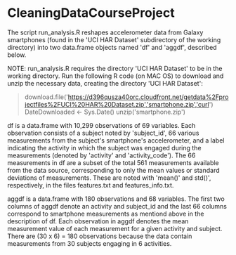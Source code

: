 # CleaningDataCourseProject

The script run_analysis.R reshapes accelerometer data from Galaxy smartphones (found in the 'UCI HAR Dataset' subdirectory
of the working directory) into two data.frame objects named 'df' and 'aggdf', described below. 

NOTE: run_analysis.R requires the directory 'UCI HAR Dataset' to be in the working directory.
  Run the following R code (on MAC OS) to download and unzip the necessary data, creating the directory 'UCI HAR Dataset':
  > download.file('https://d396qusza40orc.cloudfront.net/getdata%2Fprojectfiles%2FUCI%20HAR%20Dataset.zip','smartphone.zip','curl')
  > DateDownloaded <- Sys.Date()
  > unzip('smartphone.zip')

df is a data.frame with 10,299 observations of 69 variables.
  Each observation consists of a subject noted by 'subject_id', 66 various measurements from the subject's smartphone's accelerometer,
  and a label indicating the activity in which the subject was engaged during the measurements (denoted by 'activity' and 'activity_code').
  The 66 measurements in df are a subset of the total 561 measurements available from the data source, corresponding to only the
  mean values or standard deviations of measurements. These are noted with 'mean()' and std()', respectively, in the files features.txt and features_info.txt.
  
aggdf is a data.frame with 180 observations and 68 variables.
  The first two columns of aggdf denote an activity and subject_id and the last 66 columns correspond to smartphone measurements 
  as mentiond above in the description of df.
  Each observation in aggdf denotes the mean measurement value of each measurement for a given activity and subject.
  There are (30 x 6) = 180 observations because the data contain measurements from 30 subjects engaging in 6 activities.
